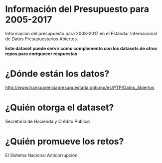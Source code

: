# Información del Presupuesto para 2005-2017
Información del presupuesto para 2008-2017 en el Estándar Internacional de Datos Presupuestarios Abiertos. 

**Este dataset puede servir como complemento con los datasets de otros repos para enriquecer respuestas**

# ¿Dónde están los datos?
http://www.transparenciapresupuestaria.gob.mx/es/PTP/Datos_Abiertos

# ¿Quién otorga el dataset?
Secretaría de Hacienda y Crédito Público

# ¿Quién promueve los retos?
El Sistema Nacional Anticorrupción
